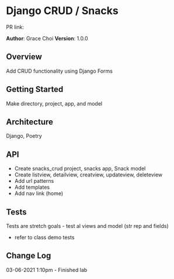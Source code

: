 # Django CRUD / Snacks

PR link: 

**Author**: Grace Choi
**Version**: 1.0.0 

## Overview
Add CRUD functionality using Django Forms

## Getting Started
Make directory, project, app, and model

## Architecture
Django, Poetry

## API
- Create snacks_crud project, snacks app, Snack model
- Create listview, detailview, creatview, updateview, deleteview
- Add url patterns
- Add templates
- Add nav link (home)

## Tests
Tests are stretch goals - test al views and model (str rep and fields)
- refer to class demo tests

## Change Log
03-06-2021 1:10pm - Finished lab
